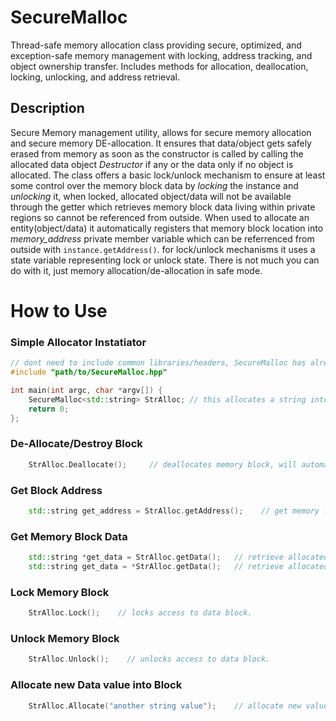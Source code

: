 # SecureMalloc
Thread-safe memory allocation class providing secure, optimized, and exception-safe memory management with locking, address tracking, and object ownership transfer. Includes methods for allocation, deallocation, locking, unlocking, and address retrieval.


## Description
Secure Memory management utility, allows for secure memory allocation and secure memory DE-allocation. It ensures that data/object gets safely erased from memory as soon as the constructor is called by calling the allocated data object *Destructor* if any or the data only if no object is allocated. The class offers a basic lock/unlock mechanism to ensure at least some control over the memory block data by *locking* the instance and *unlocking* it, when locked, allocated object/data will not be available through the getter which retrieves memory block data living within private regions so cannot be referenced from outside. When used to allocate an entity(object/data) it automatically registers that memory block location into *memory_address* private member variable which can be referrenced from outside with `instance.getAddress()`. for lock/unlock mechanisms it uses a state variable representing lock or unlock state. There is not much you can do with it, just memory allocation/de-allocation in safe mode.


# How to Use

### Simple Allocator Instatiator

```cpp
// dont need to include common libraries/headers, SecureMalloc has already access to most of them.
#include "path/to/SecureMalloc.hpp"

int main(int argc, char *argv[]) {
    SecureMalloc<std::string> StrAlloc; // this allocates a string into memory.
    return 0;
};
```

### De-Allocate/Destroy Block

```cpp
    StrAlloc.Deallocate();     // deallocates memory block, will automatically call allocated object destructor.
```


### Get Block Address

```cpp
    std::string get_address = StrAlloc.getAddress();    // get memory location where object/data is stored. You should use direct initialization.
```

### Get Memory Block Data

```cpp
    std::string *get_data = StrAlloc.getData();   // retrieve allocated data with read-write access control, returns a pointer to the data
    std::string get_data = *StrAlloc.getData();   // retrieve allocated data with read-only access control, data itself.
```

### Lock Memory Block

```cpp
    StrAlloc.Lock();    // locks access to data block.
```

### Unlock Memory Block

```cpp
    StrAlloc.Unlock();    // unlocks access to data block.
```



### Allocate new Data value into Block

```cpp
    StrAlloc.Allocate("another string value");    // allocate new value
```

